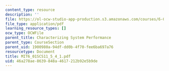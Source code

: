 ```yaml
---
content_type: resource
description: ''
file: https://ol-ocw-studio-app-production.s3.amazonaws.com/courses/6-01sc-introduction-to-electrical-engineering-and-computer-science-i-spring-2011/46a278ae8639848a4617212b92e5b9de_MIT6_01SCS11_5_4_1.pdf
file_type: application/pdf
learning_resource_types: []
ocw_type: OCWFile
parent_title: Characterizing System Performance
parent_type: CourseSection
parent_uid: 1900980a-94df-dd0b-4f70-fee6ba697a76
resourcetype: Document
title: MIT6_01SCS11_5_4_1.pdf
uid: 46a278ae-8639-848a-4617-212b92e5b9de
---
```


